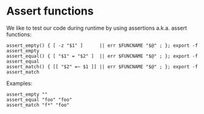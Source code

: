 # Assert functions

We like to test our code during runtime by using assertions a.k.a. assert functions:

    assert_empty() { [ -z "$1" ]      || err $FUNCNAME "$@" ; }; export -f assert_empty
    assert_equal() { [ "$1" = "$2" ]  || err $FUNCNAME "$@" ; }; export -f assert_equal
    assert_match() { [[ "$2" =~ $1 ]] || err $FUNCNAME "$@" ; }; export -f assert_match

Examples:

    assert_empty ""
    assert_equal "foo" "foo"
    assert_match "f*" "foo"
